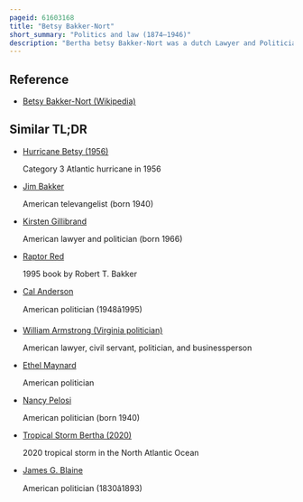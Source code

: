 ```yaml
---
pageid: 61603168
title: "Betsy Bakker-Nort"
short_summary: "Politics and law (1874–1946)"
description: "Bertha betsy Bakker-Nort was a dutch Lawyer and Politician who served from 1922 to 1942 as a Member of the House of Representatives for the free-thinking democratic."
---
```


## Reference

- [Betsy Bakker-Nort (Wikipedia)](https://en.wikipedia.org/?curid=61603168)

## Similar TL;DR

- [Hurricane Betsy (1956)](/tldr/en/hurricane-betsy-1956)

  Category 3 Atlantic hurricane in 1956

- [Jim Bakker](/tldr/en/jim-bakker)

  American televangelist (born 1940)

- [Kirsten Gillibrand](/tldr/en/kirsten-gillibrand)

  American lawyer and politician (born 1966)

- [Raptor Red](/tldr/en/raptor-red)

  1995 book by Robert T. Bakker

- [Cal Anderson](/tldr/en/cal-anderson)

  American politician (1948â1995)

- [William Armstrong (Virginia politician)](/tldr/en/william-armstrong-virginia-politician)

  American lawyer, civil servant, politician, and businessperson

- [Ethel Maynard](/tldr/en/ethel-maynard)

  American politician

- [Nancy Pelosi](/tldr/en/nancy-pelosi)

  American politician (born 1940)

- [Tropical Storm Bertha (2020)](/tldr/en/tropical-storm-bertha-2020)

  2020 tropical storm in the North Atlantic Ocean

- [James G. Blaine](/tldr/en/james-g-blaine)

  American politician (1830â1893)

